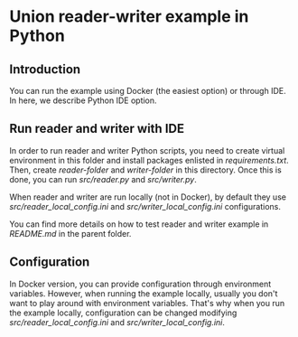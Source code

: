 # Union reader-writer example in Python

## Introduction
You can run the example using Docker (the easiest option) or through IDE.
In here, we describe Python IDE option.

## Run reader and writer with IDE
In order to run reader and writer Python scripts, you need to create virtual environment in this folder
and install packages enlisted in *requirements.txt*. Then, create *reader-folder* and *writer-folder* in this directory.
Once this is done, you can run *src/reader.py* and *src/writer.py*.

When reader and writer are run locally (not in Docker), by default they use *src/reader_local_config.ini*
and *src/writer_local_config.ini* configurations.

You can find more details on how to test reader and writer example in *README.md* in the parent folder. 

## Configuration
In Docker version, you can provide configuration through environment variables. 
However, when running the example locally, usually you don't want to play around with environment variables.
That's why when you run the example locally, configuration can be changed modifying
*src/reader_local_config.ini* and *src/writer_local_config.ini*.

